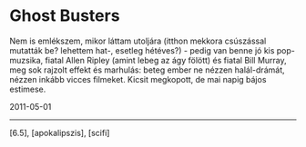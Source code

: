 # Ghost Busters

Nem is emlékszem, mikor láttam utoljára (itthon mekkora csúszással mutatták be? lehettem hat-, esetleg hétéves?) - pedig van benne jó kis pop-muzsika, fiatal Allen Ripley (amint lebeg az ágy fölött) és fiatal Bill Murray, meg sok rajzolt effekt és marhulás: beteg ember ne nézzen 
halál-drámát, nézzen inkább vicces filmeket. Kicsit megkopott, de mai napig bájos estimese.

2011-05-01 

----

[6.5], [apokalipszis], [scifi]
